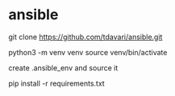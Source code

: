 # ansible
git clone https://github.com/tdavari/ansible.git

python3 -m venv venv
source venv/bin/activate

create .ansible_env and source it

pip install -r requirements.txt